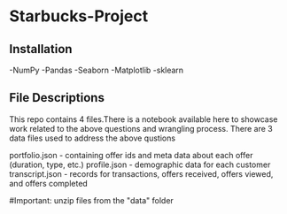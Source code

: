 # Starbucks-Project

## Installation

-NumPy
-Pandas
-Seaborn
-Matplotlib
-sklearn

## File Descriptions
This repo contains 4 files.There is a notebook available here to showcase work related to the above questions and wrangling process. There are 3 data files used to address the above qustions

portfolio.json - containing offer ids and meta data about each offer (duration, type, etc.)
profile.json - demographic data for each customer
transcript.json - records for transactions, offers received, offers viewed, and offers completed

#Important: unzip files from the "data" folder
